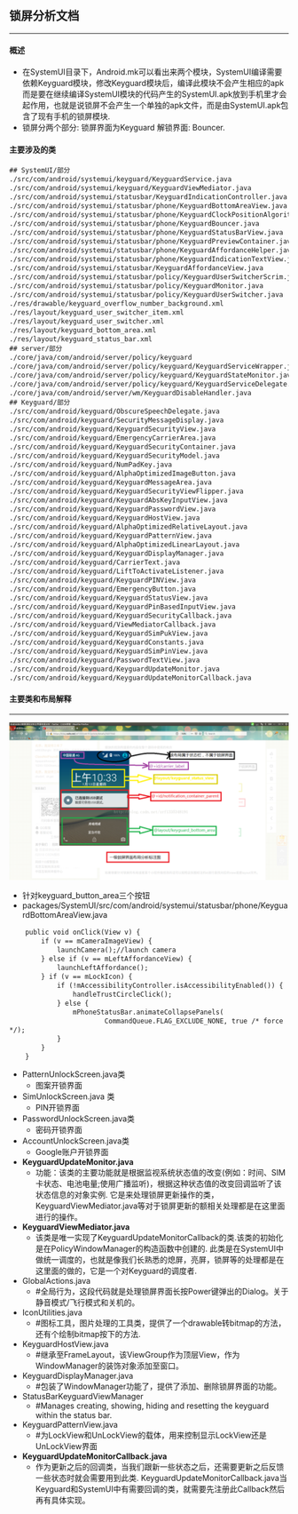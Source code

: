 ## 锁屏分析文档
***
#### 概述
  - 在SystemUI目录下，Android.mk可以看出来两个模块，SystemUI编译需要依赖Keyguard模块，修改Keyguard模块后，编译此模块不会产生相应的apk而是要在继续编译SystemUI模块的代码产生的SystemUI.apk放到手机里才会起作用，也就是说锁屏不会产生一个单独的apk文件，而是由SystemUI.apk包含了现有手机的锁屏模块.
  - 锁屏分两个部分: 锁屏界面为Keyguard 解锁界面: Bouncer.
#### 主要涉及的类
```
## SystemUI/部分
./src/com/android/systemui/keyguard/KeyguardService.java
./src/com/android/systemui/keyguard/KeyguardViewMediator.java
./src/com/android/systemui/statusbar/KeyguardIndicationController.java
./src/com/android/systemui/statusbar/phone/KeyguardBottomAreaView.java
./src/com/android/systemui/statusbar/phone/KeyguardClockPositionAlgorithm.java
./src/com/android/systemui/statusbar/phone/KeyguardBouncer.java
./src/com/android/systemui/statusbar/phone/KeyguardStatusBarView.java
./src/com/android/systemui/statusbar/phone/KeyguardPreviewContainer.java
./src/com/android/systemui/statusbar/phone/KeyguardAffordanceHelper.java
./src/com/android/systemui/statusbar/phone/KeyguardIndicationTextView.java
./src/com/android/systemui/statusbar/KeyguardAffordanceView.java
./src/com/android/systemui/statusbar/policy/KeyguardUserSwitcherScrim.java
./src/com/android/systemui/statusbar/policy/KeyguardMonitor.java
./src/com/android/systemui/statusbar/policy/KeyguardUserSwitcher.java
./res/drawable/keyguard_overflow_number_background.xml
./res/layout/keyguard_user_switcher_item.xml
./res/layout/keyguard_user_switcher.xml
./res/layout/keyguard_bottom_area.xml
./res/layout/keyguard_status_bar.xml
## server/部分
./core/java/com/android/server/policy/keyguard
./core/java/com/android/server/policy/keyguard/KeyguardServiceWrapper.java
./core/java/com/android/server/policy/keyguard/KeyguardStateMonitor.java
./core/java/com/android/server/policy/keyguard/KeyguardServiceDelegate.java
./core/java/com/android/server/wm/KeyguardDisableHandler.java
## Keyguard/部分
./src/com/android/keyguard/ObscureSpeechDelegate.java
./src/com/android/keyguard/SecurityMessageDisplay.java
./src/com/android/keyguard/KeyguardSecurityView.java
./src/com/android/keyguard/EmergencyCarrierArea.java
./src/com/android/keyguard/KeyguardSecurityContainer.java
./src/com/android/keyguard/KeyguardSecurityModel.java
./src/com/android/keyguard/NumPadKey.java
./src/com/android/keyguard/AlphaOptimizedImageButton.java
./src/com/android/keyguard/KeyguardMessageArea.java
./src/com/android/keyguard/KeyguardSecurityViewFlipper.java
./src/com/android/keyguard/KeyguardAbsKeyInputView.java
./src/com/android/keyguard/KeyguardPasswordView.java
./src/com/android/keyguard/KeyguardHostView.java
./src/com/android/keyguard/AlphaOptimizedRelativeLayout.java
./src/com/android/keyguard/KeyguardPatternView.java
./src/com/android/keyguard/AlphaOptimizedLinearLayout.java
./src/com/android/keyguard/KeyguardDisplayManager.java
./src/com/android/keyguard/CarrierText.java
./src/com/android/keyguard/LiftToActivateListener.java
./src/com/android/keyguard/KeyguardPINView.java
./src/com/android/keyguard/EmergencyButton.java
./src/com/android/keyguard/KeyguardStatusView.java
./src/com/android/keyguard/KeyguardPinBasedInputView.java
./src/com/android/keyguard/KeyguardSecurityCallback.java
./src/com/android/keyguard/ViewMediatorCallback.java
./src/com/android/keyguard/KeyguardSimPukView.java
./src/com/android/keyguard/KeyguardConstants.java
./src/com/android/keyguard/KeyguardSimPinView.java
./src/com/android/keyguard/PasswordTextView.java
./src/com/android/keyguard/KeyguardUpdateMonitor.java
./src/com/android/keyguard/KeyguardUpdateMonitorCallback.java
```
#### 主要类和布局解释
***
![锁屏界面](https://github.com/caoyongren/Document/blob/master/systemui-analysis/CYR/icon/lockscreen.png)
  - 针对keyguard_button_area三个按钮
  - packages/SystemUI/src/com/android/systemui/statusbar/phone/KeyguardBottomAreaView.java
```
    public void onClick(View v) {
        if (v == mCameraImageView) {
            launchCamera();//launch camera
        } else if (v == mLeftAffordanceView) {
            launchLeftAffordance();
        } if (v == mLockIcon) {
            if (!mAccessibilityController.isAccessibilityEnabled()) {
                handleTrustCircleClick();
            } else {
                mPhoneStatusBar.animateCollapsePanels(
                        CommandQueue.FLAG_EXCLUDE_NONE, true /* force */);
            }
        }
    }
```
  - PatternUnlockScreen.java类        
    - 图案开锁界面 
  - SimUnlockScreen.java 类           
    - PIN开锁界面
  - PasswordUnlockScreen.java类       
    - 密码开锁界面
  - AccountUnlockScreen.java类        
    - Google账户开锁界面
  - **KeyguardUpdateMonitor.java**       
    - 功能：该类的主要功能就是根据监视系统状态值的改变(例如：时间、SIM卡状态、电池电量;使用广播监听)，根据这种状态值的改变回调监听了该状态信息的对象实例.     它是来处理锁屏更新操作的类，KeyguardViewMediator.java等对于锁屏更新的额相关处理都是在这里面进行的操作。
  - **KeyguardViewMediator.java**         
    -  该类是唯一实现了KeyguardUpdateMonitorCallback的类.该类的初始化是在PolicyWindowManager的构造函数中创建的.  此类是在SystemUI中做统一调度的，也就是像我们长熟悉的熄屏，亮屏，锁屏等的处理都是在这里面的做的，它是一个对Keyguard的调度者.
  - GlobalActions.java                
    - #全局行为，这段代码就是处理锁屏界面长按Power键弹出的Dialog。关于静音模式/飞行模式和关机的。
  - IconUtilities.java                
    - #图标工具，图片处理的工具类，提供了一个drawable转bitmap的方法，还有个绘制bitmap按下的方法.   
  - KeyguardHostView.java             
    - #继承至FrameLayout，该ViewGroup作为顶层View，作为WindowManager的装饰对象添加至窗口。
  - KeyguardDisplayManager.java       
    - #包装了WindowManager功能了，提供了添加、删除锁屏界面的功能。
  - StatusBarKeyguardViewManager      
    - #Manages creating, showing, hiding and resetting the keyguard within the status bar.
  - KeyguardPatternView.java          
    - #为LockView和UnLockView的载体，用来控制显示LockView还是UnLockView界面
  - **KeyguardUpdateMonitorCallback.java** 
    - 作为更新之后的回调类，当我们跟新一些状态之后，还需要更新之后反馈一些状态时就会需要用到此类. KeyguardUpdateMonitorCallback.java当Keyguard和SystemUI中有需要回调的类，就需要先注册此Callback然后再有具体实现。
















